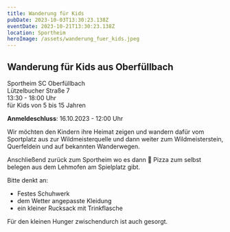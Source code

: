 ```yaml
---
title: Wanderung für Kids
pubDate: 2023-10-03T13:30:23.138Z
eventDate: 2023-10-21T13:30:23.138Z
location: Sportheim
heroImage: /assets/wanderung_fuer_kids.jpeg
---
```

## Wanderung für Kids aus Oberfüllbach

Sportheim SC Oberfüllbach<br>
Lützelbucher Straße 7<br>
13:30 - 18:00 Uhr<br>
für Kids von 5 bis 15 Jahren


**Anmeldeschluss**:
16.10.2023 - 12:00 Uhr

Wir möchten den Kindern ihre Heimat zeigen und wandern dafür vom Sportplatz aus zur Wildmeisterquelle und dann weiter zum Wildmeisterstein, Querfeldein und auf bekannten Wanderwegen.

Anschließend zurück zum Sportheim wo es dann 🍕 Pizza zum selbst belegen aus dem Lehmofen am Spielplatz gibt. 

Bitte denkt an:
 - Festes Schuhwerk
 - dem Wetter angepasste Kleidung
 - ein kleiner Rucksack mit Trinkflasche
 
 Für den kleinen Hunger zwischendurch ist auch gesorgt.